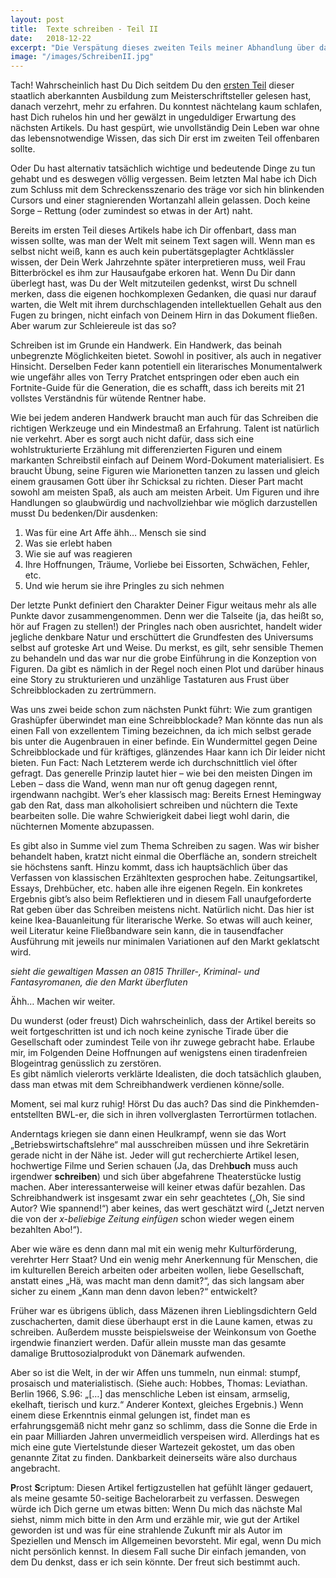 ```yaml
---
layout: post
title:  Texte schreiben - Teil II
date:   2018-12-22
excerpt: "Die Verspätung dieses zweiten Teils meiner Abhandlung über das Schreibwesen wird Dir wider Erwarten nicht von der Deutschen Bahn, sondern ironischerweise von einem Prachtexemplar einer Schreibblockade, gewürzt mit Erledigungen im so genannten „echten Leben“, präsentiert."
image: "/images/SchreibenII.jpg"
---
```


Tach! Wahrscheinlich hast Du Dich seitdem Du den [ersten Teil](http://dieaffenschaukel.de/blog/texte_schreiben_I/) dieser staatlich aberkannten Ausbildung zum Meisterschriftsteller gelesen hast, danach verzehrt, mehr zu erfahren. Du konntest nächtelang kaum schlafen, hast Dich ruhelos hin und her gewälzt in ungeduldiger Erwartung des nächsten Artikels. Du hast gespürt, wie unvollständig Dein Leben war ohne das lebensnotwendige Wissen, das sich Dir erst im zweiten Teil offenbaren sollte.
 
Oder Du hast alternativ tatsächlich wichtige und bedeutende Dinge zu tun gehabt und es deswegen völlig vergessen. Beim letzten Mal habe ich Dich zum Schluss mit dem Schreckensszenario des träge vor sich hin blinkenden Cursors und einer stagnierenden Wortanzahl allein gelassen. Doch keine Sorge – Rettung (oder zumindest so etwas in der Art) naht.

Bereits im ersten Teil dieses Artikels habe ich Dir offenbart, dass man wissen sollte, was man der Welt mit seinem Text sagen will. Wenn man es selbst nicht weiß, kann es auch kein pubertätsgeplagter Achtklässler wissen, der Dein Werk Jahrzehnte später interpretieren muss, weil Frau Bitterbröckel es ihm zur Hausaufgabe erkoren hat. Wenn Du Dir dann überlegt hast, was Du der Welt mitzuteilen gedenkst, wirst Du schnell merken, dass die eigenen hochkomplexen Gedanken, die quasi nur darauf warten, die Welt mit ihrem durchschlagenden intellektuellen Gehalt aus den Fugen zu bringen, nicht einfach von Deinem Hirn in das Dokument fließen.
Aber warum zur Schleiereule ist das so? 

Schreiben ist im Grunde ein Handwerk. Ein Handwerk, das beinah unbegrenzte Möglichkeiten bietet. Sowohl in positiver, als auch in negativer Hinsicht. Derselben Feder kann potentiell ein literarisches Monumentalwerk wie ungefähr alles von Terry Pratchet entspringen oder eben auch ein Fortnite-Guide für die Generation, die es schafft, dass ich bereits mit 21 vollstes Verständnis für wütende Rentner habe.   

Wie bei jedem anderen Handwerk braucht man auch für das Schreiben die richtigen Werkzeuge und ein Mindestmaß an Erfahrung. Talent ist natürlich nie verkehrt. Aber es sorgt auch nicht dafür, dass sich eine wohlstrukturierte Erzählung mit differenzierten Figuren und einem markanten Schreibstil einfach auf Deinem Word-Dokument materialisiert. Es braucht Übung, seine Figuren wie Marionetten tanzen zu lassen und gleich einem grausamen Gott über ihr Schicksal zu richten. Dieser Part macht sowohl am meisten Spaß, als auch am meisten Arbeit. Um Figuren und ihre Handlungen so glaubwürdig und nachvollziehbar wie möglich darzustellen musst Du bedenken/Dir ausdenken: 

1.	Was für eine Art Affe ähh… Mensch sie sind 
2.	Was sie erlebt haben 
3.	Wie sie auf was reagieren
4.	Ihre Hoffnungen, Träume, Vorliebe bei Eissorten, Schwächen, Fehler, etc. 
5.	Und wie herum sie ihre Pringles zu sich nehmen

Der letzte Punkt definiert den Charakter Deiner Figur weitaus mehr als alle Punkte davor zusammengenommen. Denn wer die Talseite (ja, das heißt so, hör auf Fragen zu stellen!) der Pringles nach oben ausrichtet, handelt wider jegliche denkbare Natur und erschüttert die Grundfesten des Universums selbst auf groteske Art und Weise. 
Du merkst, es gilt, sehr sensible Themen zu behandeln und das war nur die grobe Einführung in die Konzeption von Figuren. Da gibt es nämlich in der Regel noch einen Plot und darüber hinaus eine Story zu strukturieren und unzählige Tastaturen aus Frust über Schreibblockaden zu zertrümmern.

Was uns zwei beide schon zum nächsten Punkt führt: Wie zum grantigen Grashüpfer überwindet man eine Schreibblockade? Man könnte das nun als einen Fall von exzellentem Timing bezeichnen, da ich mich selbst gerade bis unter die Augenbrauen in einer befinde. Ein Wundermittel gegen Deine Schreibblockade und für kräftiges, glänzendes Haar kann ich Dir leider nicht bieten. Fun Fact: Nach Letzterem werde ich durchschnittlich viel öfter gefragt. Das generelle Prinzip lautet hier – wie bei den meisten Dingen im Leben – dass die Wand, wenn man nur oft genug dagegen rennt, irgendwann nachgibt. Wer’s eher klassisch mag: Bereits Ernest Hemingway gab den Rat, dass man alkoholisiert schreiben und nüchtern die Texte bearbeiten solle. Die wahre Schwierigkeit dabei liegt wohl darin, die nüchternen Momente abzupassen.

Es gibt also in Summe viel zum Thema Schreiben zu sagen. Was wir bisher behandelt haben, kratzt nicht einmal die Oberfläche an, sondern streichelt sie höchstens sanft. Hinzu kommt, dass ich hauptsächlich über das Verfassen von klassischen Erzähltexten gesprochen habe. Zeitungsartikel, Essays, Drehbücher, etc. haben alle ihre eigenen Regeln. Ein konkretes Ergebnis gibt’s also beim Reflektieren und in diesem Fall unaufgeforderte Rat geben über das Schreiben meistens nicht. Natürlich nicht. Das hier ist keine Ikea-Bauanleitung für literarische Werke. So etwas will auch keiner, weil Literatur keine Fließbandware sein kann, die in tausendfacher Ausführung mit jeweils nur minimalen Variationen auf den Markt geklatscht wird.

*sieht die gewaltigen Massen an 0815 Thriller-, Kriminal- und Fantasyromanen, die den Markt überfluten*

Ähh… Machen wir weiter.

Du wunderst (oder freust) Dich wahrscheinlich, dass der Artikel bereits so weit fortgeschritten ist und ich noch keine zynische Tirade über die Gesellschaft oder zumindest Teile von ihr zuwege gebracht habe. Erlaube mir, im Folgenden Deine Hoffnungen auf wenigstens einen tiradenfreien Blogeintrag genüsslich zu zerstören.  
Es gibt nämlich vielerorts verklärte Idealisten, die doch tatsächlich glauben, dass man etwas mit dem Schreibhandwerk verdienen könne/solle.

Moment, sei mal kurz ruhig! Hörst Du das auch? Das sind die Pinkhemden-entstellten BWL-er, die sich in ihren vollverglasten Terrortürmen totlachen.

Anderntags kriegen sie dann einen Heulkrampf, wenn sie das Wort „Betriebswirtschaftslehre“ mal ausschreiben müssen und ihre Sekretärin gerade nicht in der Nähe ist.
Jeder will gut recherchierte Artikel lesen, hochwertige Filme und Serien schauen (Ja, das Dreh**buch** muss auch irgendwer **schreiben**) und sich über abgefahrene Theaterstücke lustig machen. Aber interessanterweise will keiner etwas dafür bezahlen. Das Schreibhandwerk ist insgesamt zwar ein sehr geachtetes („Oh, Sie sind Autor? Wie spannend!“) aber keines, das wert geschätzt wird („Jetzt nerven die von der *x-beliebige Zeitung einfügen* schon wieder wegen einem bezahlten Abo!“).

Aber wie wäre es denn dann mal mit ein wenig mehr Kulturförderung, verehrter Herr Staat? Und ein wenig mehr Anerkennung für Menschen, die im kulturellen Bereich arbeiten oder arbeiten wollen, liebe Gesellschaft, anstatt eines „Hä, was macht man denn damit?“, das sich langsam aber sicher zu einem „Kann man denn davon leben?“ entwickelt?

Früher war es übrigens üblich, dass Mäzenen ihren Lieblingsdichtern Geld zuschacherten, damit diese überhaupt erst in die Laune kamen, etwas zu schreiben. Außerdem musste beispielsweise der Weinkonsum von Goethe irgendwie finanziert werden. Dafür allein musste man das gesamte damalige Bruttosozialprodukt von Dänemark aufwenden.

Aber so ist die Welt, in der wir Affen uns tummeln, nun einmal: stumpf, prosaisch und materialistisch. (Siehe auch: Hobbes, Thomas: Leviathan. Berlin 1966, S.96: „[…] das menschliche Leben ist einsam, armselig, ekelhaft, tierisch und kurz.“ Anderer Kontext, gleiches Ergebnis.) Wenn einem diese Erkenntnis einmal gelungen ist, findet man es erfahrungsgemäß nicht mehr ganz so schlimm, dass die Sonne die Erde in ein paar Milliarden Jahren unvermeidlich verspeisen wird. Allerdings hat es mich eine gute Viertelstunde dieser Wartezeit gekostet, um das oben genannte Zitat zu finden. Dankbarkeit deinerseits wäre also durchaus angebracht.


**P**rost **S**criptum: Diesen Artikel fertigzustellen hat gefühlt länger gedauert, als meine gesamte 50-seitige Bachelorarbeit zu verfassen. Deswegen würde ich Dich gerne um etwas bitten: Wenn Du mich das nächste Mal siehst, nimm mich bitte in den Arm und erzähle mir, wie gut der Artikel geworden ist und was für eine strahlende Zukunft mir als Autor im Speziellen und Mensch im Allgemeinen bevorsteht. Mir egal, wenn Du mich nicht persönlich kennst. In diesem Fall suche Dir einfach jemanden, von dem Du denkst, dass er ich sein könnte. Der freut sich bestimmt auch.
